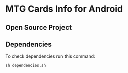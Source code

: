 # MTG Cards Info for Android

## Open Source Project

## Dependencies
To check dependencies run this command:
```
sh dependencies.sh
```
